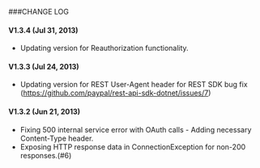 ###CHANGE LOG
#### V1.3.4 (Jul 31, 2013)

   * Updating version for Reauthorization functionality.
   
#### V1.3.3 (Jul 24, 2013)

   * Updating version for REST User-Agent header for REST SDK bug fix (https://github.com/paypal/rest-api-sdk-dotnet/issues/7) 

#### V1.3.2 (Jun 21, 2013)

   * Fixing 500 internal service error with OAuth calls - Adding necessary Content-Type header.
   * Exposing HTTP response data in ConnectionException for non-200 responses.(#6)

